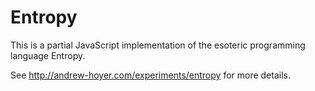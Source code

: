 # Entropy

This is a partial JavaScript implementation of the esoteric programming language Entropy.

See http://andrew-hoyer.com/experiments/entropy for more details.